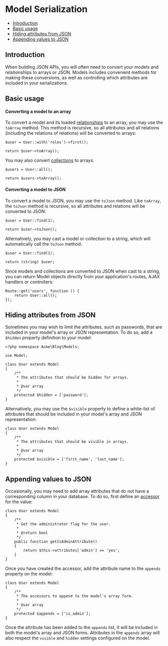 # Model Serialization

- [Introduction](#introduction)
- [Basic usage](#basic-usage)
- [Hiding attributes from JSON](#hiding-attributes-from-json)
- [Appending values to JSON](#appending-values-to-json)

<a name="introduction"></a>
## Introduction

When building JSON APIs, you will often need to convert your models and relationships to arrays or JSON. Models includes convenient methods for making these conversions, as well as controlling which attributes are included in your serializations.

<a name="basic-usage"></a>
## Basic usage

#### Converting a model to an array

To convert a model and its loaded [relationships](relations) to an array, you may use the `toArray` method. This method is recursive, so all attributes and all relations (including the relations of relations) will be converted to arrays:

    $user = User::with('roles')->first();

    return $user->toArray();

You may also convert [collections](collections) to arrays:

    $users = User::all();

    return $users->toArray();

#### Converting a model to JSON

To convert a model to JSON, you may use the `toJson` method. Like `toArray`, the `toJson` method is recursive, so all attributes and relations will be converted to JSON:

    $user = User::find(1);

    return $user->toJson();

Alternatively, you may cast a model or collection to a string, which will automatically call the `toJson` method:

    $user = User::find(1);

    return (string) $user;

Since models and collections are converted to JSON when cast to a string, you can return Model objects directly from your application's routes, AJAX handlers or controllers:

    Route::get('users', function () {
        return User::all();
    });

<a name="hiding-attributes-from-json"></a>
## Hiding attributes from JSON

Sometimes you may wish to limit the attributes, such as passwords, that are included in your model's array or JSON representation. To do so, add a `$hidden` property definition to your model:

    <?php namespace Acme\Blog\Models;

    use Model;

    class User extends Model
    {
        /**
         * The attributes that should be hidden for arrays.
         *
         * @var array
         */
        protected $hidden = ['password'];
    }

Alternatively, you may use the `$visible` property to define a white-list of attributes that should be included in your model's array and JSON representation:

    class User extends Model
    {
        /**
         * The attributes that should be visible in arrays.
         *
         * @var array
         */
        protected $visible = ['first_name', 'last_name'];
    }

<a name="appending-values-to-json"></a>
## Appending values to JSON

Occasionally, you may need to add array attributes that do not have a corresponding column in your database. To do so, first define an [accessor](../database/mutators) for the value:

    class User extends Model
    {
        /**
         * Get the administrator flag for the user.
         *
         * @return bool
         */
        public function getIsAdminAttribute()
        {
            return $this->attributes['admin'] == 'yes';
        }
    }

Once you have created the accessor, add the attribute name to the `appends` property on the model:

    class User extends Model
    {
        /**
         * The accessors to append to the model's array form.
         *
         * @var array
         */
        protected $appends = ['is_admin'];
    }

Once the attribute has been added to the `appends` list, it will be included in both the model's array and JSON forms. Attributes in the `appends` array will also respect the `visible` and `hidden` settings configured on the model.

